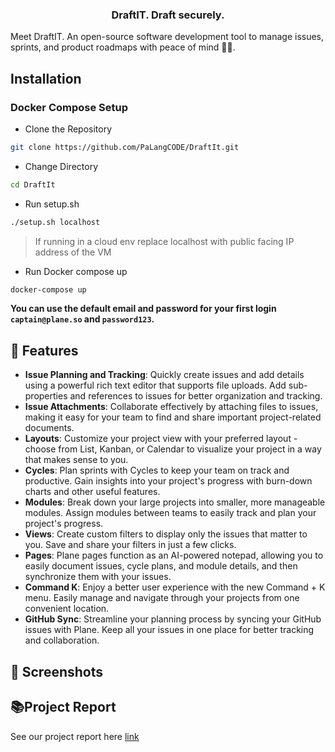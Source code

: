 <br /><br />

<h3 align="center"><b>DraftIT. Draft securely.</b></h3>


Meet DraftIT. An open-source software development tool to manage issues, sprints, and product roadmaps with peace of mind 🧘‍♀️.


## Installation

### Docker Compose Setup 

- Clone the Repository

```bash
git clone https://github.com/PaLangCODE/DraftIt.git
```

- Change Directory

```bash
cd DraftIt
```

- Run setup.sh

```bash
./setup.sh localhost 
```

> If running in a cloud env replace localhost with public facing IP address of the VM


- Run Docker compose up

```bash
docker-compose up
```

<strong>You can use the default email and password for your first login `captain@plane.so` and `password123`.</strong> 

## 🚀 Features

* **Issue Planning and Tracking**: Quickly create issues and add details using a powerful rich text editor that supports file uploads. Add sub-properties and references to issues for better organization and tracking.
* **Issue Attachments**: Collaborate effectively by attaching files to issues, making it easy for your team to find and share important project-related documents.
* **Layouts**: Customize your project view with your preferred layout - choose from List, Kanban, or Calendar to visualize your project in a way that makes sense to you.
* **Cycles**: Plan sprints with Cycles to keep your team on track and productive. Gain insights into your project's progress with burn-down charts and other useful features.
* **Modules**: Break down your large projects into smaller, more manageable modules. Assign modules between teams to easily track and plan your project's progress.
* **Views**: Create custom filters to display only the issues that matter to you. Save and share your filters in just a few clicks.
* **Pages**: Plane pages function as an AI-powered notepad, allowing you to easily document issues, cycle plans, and module details, and then synchronize them with your issues.
* **Command K**: Enjoy a better user experience with the new Command + K menu. Easily manage and navigate through your projects from one convenient location.
* **GitHub Sync**: Streamline your planning process by syncing your GitHub issues with Plane. Keep all your issues in one place for better tracking and collaboration.

## 📸 Screenshots



## 📚Project Report


See our project report here  [link](https://docs.google.com/document/d/1yI7bj3p7AFekX7rU38pZjq9AyVLRStqfsejMtuWe7yE/edit?usp=sharing)


